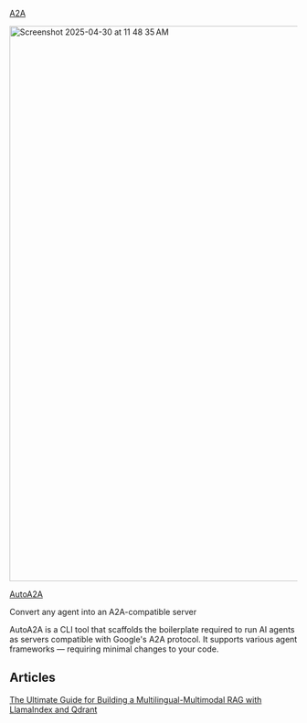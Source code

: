 [A2A](https://github.com/google/A2A/tree/main/demo)

<img width="972" alt="Screenshot 2025-04-30 at 11 48 35 AM" src="https://github.com/user-attachments/assets/10cd7acc-4100-4dcb-8a81-a12a018ba23d" />

[AutoA2A](https://github.com/NapthaAI/autoa2a)

Convert any agent into an A2A-compatible server

AutoA2A is a CLI tool that scaffolds the boilerplate required to run AI agents as servers compatible with Google's A2A protocol. It supports various agent frameworks — requiring minimal changes to your code.

## Articles
[The Ultimate Guide for Building a Multilingual-Multimodal RAG with LlamaIndex and Qdrant](https://towardsdev.com/the-ultimate-guide-for-building-a-multilingual-multimodal-rag-with-llamaindex-and-qdrant-b6ecc2bd37c9)

